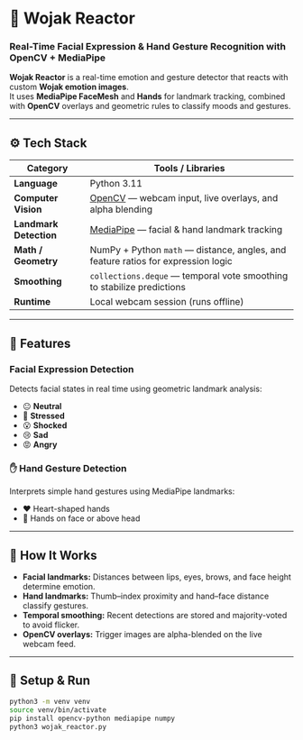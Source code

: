 # 🧠 Wojak Reactor  
### Real-Time Facial Expression & Hand Gesture Recognition with OpenCV + MediaPipe

**Wojak Reactor** is a real-time emotion and gesture detector that reacts with custom **Wojak emotion images**.  
It uses **MediaPipe FaceMesh** and **Hands** for landmark tracking, combined with **OpenCV** overlays and geometric rules to classify moods and gestures.

---

## ⚙️ Tech Stack

| Category | Tools / Libraries |
|-----------|------------------|
| **Language** | Python 3.11 |
| **Computer Vision** | [OpenCV](https://opencv.org/) — webcam input, live overlays, and alpha blending |
| **Landmark Detection** | [MediaPipe](https://developers.google.com/mediapipe) — facial & hand landmark tracking |
| **Math / Geometry** | NumPy + Python `math` — distance, angles, and feature ratios for expression logic |
| **Smoothing** | `collections.deque` — temporal vote smoothing to stabilize predictions |
| **Runtime** | Local webcam session (runs offline) |

---

## 💫 Features

### Facial Expression Detection  
Detects facial states in real time using geometric landmark analysis:
- 😐 **Neutral** 
- 🤦 **Stressed**  
- 😮 **Shocked**    
- 😢 **Sad** 
- 😡 **Angry** 

### ✋ Hand Gesture Detection  
Interprets simple hand gestures using MediaPipe landmarks:
- ❤️ Heart-shaped hands
- 🤦 Hands on face or above head 

---

## 🧠 How It Works
- **Facial landmarks:** Distances between lips, eyes, brows, and face height determine emotion.  
- **Hand landmarks:** Thumb–index proximity and hand–face distance classify gestures.  
- **Temporal smoothing:** Recent detections are stored and majority-voted to avoid flicker.  
- **OpenCV overlays:** Trigger images are alpha-blended on the live webcam feed.  

---

## 🧰 Setup & Run

```bash
python3 -m venv venv
source venv/bin/activate
pip install opencv-python mediapipe numpy
python3 wojak_reactor.py


